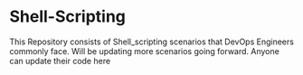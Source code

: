 # Shell-Scripting

This Repository consists of Shell_scripting scenarios that DevOps Engineers commonly face.
Will be updating more scenarios going forward.
Anyone can update their code here
